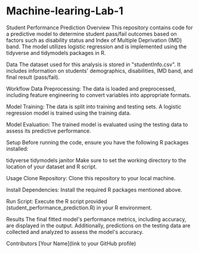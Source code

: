 # Machine-learing-Lab-1
Student Performance Prediction
Overview
This repository contains code for a predictive model to determine student pass/fail outcomes based on factors such as disability status and Index of Multiple Deprivation (IMD) band. The model utilizes logistic regression and is implemented using the tidyverse and tidymodels packages in R.

Data
The dataset used for this analysis is stored in "studentInfo.csv". It includes information on students' demographics, disabilities, IMD band, and final result (pass/fail).

Workflow
Data Preprocessing: The data is loaded and preprocessed, including feature engineering to convert variables into appropriate formats.

Model Training: The data is split into training and testing sets. A logistic regression model is trained using the training data.

Model Evaluation: The trained model is evaluated using the testing data to assess its predictive performance.

Setup
Before running the code, ensure you have the following R packages installed:

tidyverse
tidymodels
janitor
Make sure to set the working directory to the location of your dataset and R script.

Usage
Clone Repository: Clone this repository to your local machine.

Install Dependencies: Install the required R packages mentioned above.

Run Script: Execute the R script provided (student_performance_prediction.R) in your R environment.

Results
The final fitted model's performance metrics, including accuracy, are displayed in the output. Additionally, predictions on the testing data are collected and analyzed to assess the model's accuracy.

Contributors
[Your Name](link to your GitHub profile)
